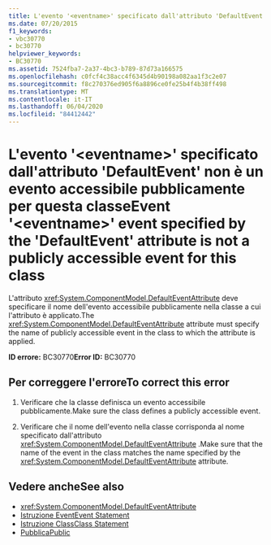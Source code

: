```yaml
---
title: L'evento '<eventname>' specificato dall'attributo 'DefaultEvent' non è un evento accessibile pubblicamente per questa classe
ms.date: 07/20/2015
f1_keywords:
- vbc30770
- bc30770
helpviewer_keywords:
- BC30770
ms.assetid: 7524fba7-2a37-4bc3-b789-87d73a166575
ms.openlocfilehash: c0fcf4c38acc4f6345d4b90198a082aa1f3c2e07
ms.sourcegitcommit: f8c270376ed905f6a8896ce0fe25b4f4b38ff498
ms.translationtype: MT
ms.contentlocale: it-IT
ms.lasthandoff: 06/04/2020
ms.locfileid: "84412442"
---
```

# <a name="event-eventname-event-specified-by-the-defaultevent-attribute-is-not-a-publicly-accessible-event-for-this-class"></a><span data-ttu-id="46d56-102">L'evento '\<eventname>' specificato dall'attributo 'DefaultEvent' non è un evento accessibile pubblicamente per questa classe</span><span class="sxs-lookup"><span data-stu-id="46d56-102">Event '\<eventname>' event specified by the 'DefaultEvent' attribute is not a publicly accessible event for this class</span></span>
<span data-ttu-id="46d56-103">L'attributo <xref:System.ComponentModel.DefaultEventAttribute> deve specificare il nome dell'evento accessibile pubblicamente nella classe a cui l'attributo è applicato.</span><span class="sxs-lookup"><span data-stu-id="46d56-103">The <xref:System.ComponentModel.DefaultEventAttribute> attribute must specify the name of publicly accessible event in the class to which the attribute is applied.</span></span>  
  
 <span data-ttu-id="46d56-104">**ID errore:** BC30770</span><span class="sxs-lookup"><span data-stu-id="46d56-104">**Error ID:** BC30770</span></span>  
  
## <a name="to-correct-this-error"></a><span data-ttu-id="46d56-105">Per correggere l'errore</span><span class="sxs-lookup"><span data-stu-id="46d56-105">To correct this error</span></span>  
  
1. <span data-ttu-id="46d56-106">Verificare che la classe definisca un evento accessibile pubblicamente.</span><span class="sxs-lookup"><span data-stu-id="46d56-106">Make sure the class defines a publicly accessible event.</span></span>  
  
2. <span data-ttu-id="46d56-107">Verificare che il nome dell'evento nella classe corrisponda al nome specificato dall'attributo <xref:System.ComponentModel.DefaultEventAttribute> .</span><span class="sxs-lookup"><span data-stu-id="46d56-107">Make sure that the name of the event in the class matches the name specified by the <xref:System.ComponentModel.DefaultEventAttribute> attribute.</span></span>  
  
## <a name="see-also"></a><span data-ttu-id="46d56-108">Vedere anche</span><span class="sxs-lookup"><span data-stu-id="46d56-108">See also</span></span>

- <xref:System.ComponentModel.DefaultEventAttribute>
- [<span data-ttu-id="46d56-109">Istruzione Event</span><span class="sxs-lookup"><span data-stu-id="46d56-109">Event Statement</span></span>](../language-reference/statements/event-statement.md)
- [<span data-ttu-id="46d56-110">Istruzione Class</span><span class="sxs-lookup"><span data-stu-id="46d56-110">Class Statement</span></span>](../language-reference/statements/class-statement.md)
- [<span data-ttu-id="46d56-111">Pubblica</span><span class="sxs-lookup"><span data-stu-id="46d56-111">Public</span></span>](../language-reference/modifiers/public.md)
